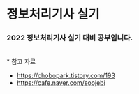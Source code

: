 # 정보처리기사 실기

### 2022 정보처리기사 실기 대비 공부입니다.
\
\* 참고 자료
- https://chobopark.tistory.com/193
- https://cafe.naver.com/soojebi